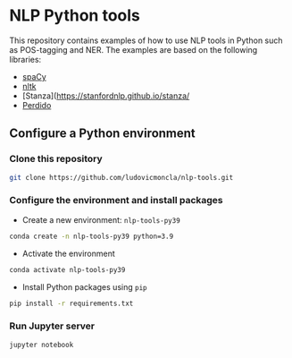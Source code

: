 # NLP Python tools


This repository contains examples of how to use NLP tools in Python such as POS-tagging and NER. The examples are based on the following libraries:

* [spaCy](https://spacy.io/)
* [nltk](https://www.nltk.org/)
* [Stanza](https://stanfordnlp.github.io/stanza/
* [Perdido](https://github.com/ludovicmoncla/perdido/tree/main)



## Configure a Python environment 

### Clone this repository

```bash
git clone https://github.com/ludovicmoncla/nlp-tools.git
```

### Configure the environment and install packages


* Create a new environment: `nlp-tools-py39`

```bash
conda create -n nlp-tools-py39 python=3.9
```

* Activate the environment

```bash
conda activate nlp-tools-py39
```


* Install Python packages using `pip`

```bash
pip install -r requirements.txt
```


### Run Jupyter server

```bash
jupyter notebook
```